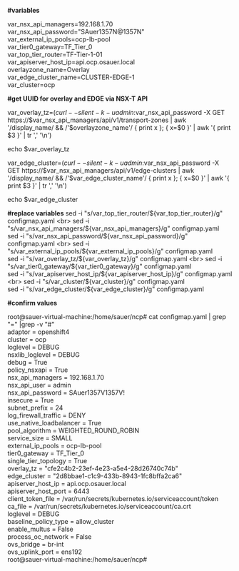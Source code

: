

**#variables**

var_nsx_api_managers=192.168.1.70  <br>
var_nsx_api_password="SAuer1357N@1357N"   <br>
var_external_ip_pools=ocp-lb-pool  <br>
var_tier0_gateway=TF_Tier_0  <br>
var_top_tier_router=TF-Tier-1-01 <br>
var_apiserver_host_ip=api.ocp.osauer.local  <br>
overlayzone_name=Overlay  <br>
var_edge_cluster_name=CLUSTER-EDGE-1  <br>
var_cluster=ocp  <br>

**#get UUID for overlay and EDGE via NSX-T API**

var_overlay_tz=$(curl --silent -k -u admin:$var_nsx_api_password -X GET https://$var_nsx_api_managers/api/v1/transport-zones | awk '/display_name/ && /'$overlayzone_name'/ { print x }; { x=$0 }' | awk '{ print $3 }' | tr ',' '\n')

echo $var_overlay_tz  <br>

var_edge_cluster=$(curl --silent -k -u admin:$var_nsx_api_password -X GET https://$var_nsx_api_managers/api/v1/edge-clusters | awk '/display_name/ && /'$var_edge_cluster_name'/ { print x }; { x=$0 }' | awk '{ print $3 }' | tr ',' '\n')

echo $var_edge_cluster


**#replace variables**
sed -i "s/var_top_tier_router/${var_top_tier_router}/g" configmap.yaml  <br>
sed -i "s/var_nsx_api_managers/${var_nsx_api_managers}/g" configmap.yaml  <br>
sed -i "s/var_nsx_api_password/${var_nsx_api_password}/g" configmap.yaml  <br>
sed -i "s/var_external_ip_pools/${var_external_ip_pools}/g" configmap.yaml  <br>
sed -i "s/var_overlay_tz/${var_overlay_tz}/g" configmap.yaml  <br>
sed -i "s/var_tier0_gateway/${var_tier0_gateway}/g" configmap.yaml  <br>
sed -i "s/var_apiserver_host_ip/${var_apiserver_host_ip}/g" configmap.yaml  <br>
sed -i "s/var_cluster/${var_cluster}/g" configmap.yaml  <br>
sed -i "s/var_edge_cluster/${var_edge_cluster}/g" configmap.yaml  <br>

**#confirm values**

root@sauer-virtual-machine:/home/sauer/ncp# cat configmap.yaml | grep "=" |grep -v "#"  <br>
    adaptor = openshift4  <br>
    cluster = ocp   <br>
    loglevel = DEBUG  <br>
    nsxlib_loglevel = DEBUG  <br>
    debug = True  <br>
    policy_nsxapi = True  <br>
    nsx_api_managers = 192.168.1.70   <br>
    nsx_api_user = admin  <br>
    nsx_api_password = SAuer1357V1357V!   <br>
    insecure = True  <br>
    subnet_prefix = 24  <br>
    log_firewall_traffic = DENY  <br>
    use_native_loadbalancer = True  <br>
    pool_algorithm = WEIGHTED_ROUND_ROBIN  <br>
    service_size = SMALL  <br>
    external_ip_pools = ocp-lb-pool   <br>
    tier0_gateway = TF_Tier_0   <br>
    single_tier_topology = True  <br>
    overlay_tz = "cfe2c4b2-23ef-4e23-a5e4-28d26740c74b"   <br>
    edge_cluster = "2d8bbae1-c1c9-433b-8943-1fc8bffa2ca6"   <br>
    apiserver_host_ip = api.ocp.osauer.local   <br>
    apiserver_host_port = 6443  <br>
    client_token_file = /var/run/secrets/kubernetes.io/serviceaccount/token  <br>
    ca_file = /var/run/secrets/kubernetes.io/serviceaccount/ca.crt  <br>
    loglevel = DEBUG  <br>
    baseline_policy_type = allow_cluster  <br>
    enable_multus = False  <br>
    process_oc_network = False  <br>
    ovs_bridge = br-int  <br>
    ovs_uplink_port = ens192  <br>
root@sauer-virtual-machine:/home/sauer/ncp#   <br>

